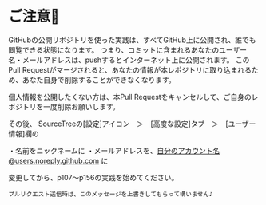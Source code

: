 # ご注意🌱

GitHubの公開リポジトリを使った実践は、すべてGitHub上に公開され、誰でも閲覧できる状態になります。
つまり、コミットに含まれるあなたのユーザー名・メールアドレスは、pushするとインターネット上に公開されます。
このPull Requestがマージされると、あなたの情報が本レポジトリに取り込まれるため、あなた自身で削除することができなくなります。

個人情報を公開したくない方は、本Pull Requestをキャンセルして、ご自身のレポジトリを一度削除お願いします。

その後、
SourceTreeの[設定]アイコン　＞　[高度な設定]タブ　＞　[ユーザー情報]欄の

・名前をニックネームに
・メールアドレスを、自分のアカウント名@users.noreply.github.com に

変更してから、p107〜p156の実践を始めてください。

`プルリクエスト送信時は、このメッセージを上書きしてもらって構いません♪`
